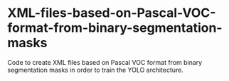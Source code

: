 # XML-files-based-on-Pascal-VOC-format-from-binary-segmentation-masks


Code to create XML files based on Pascal VOC format from binary segmentation masks in order to train the YOLO architecture.

